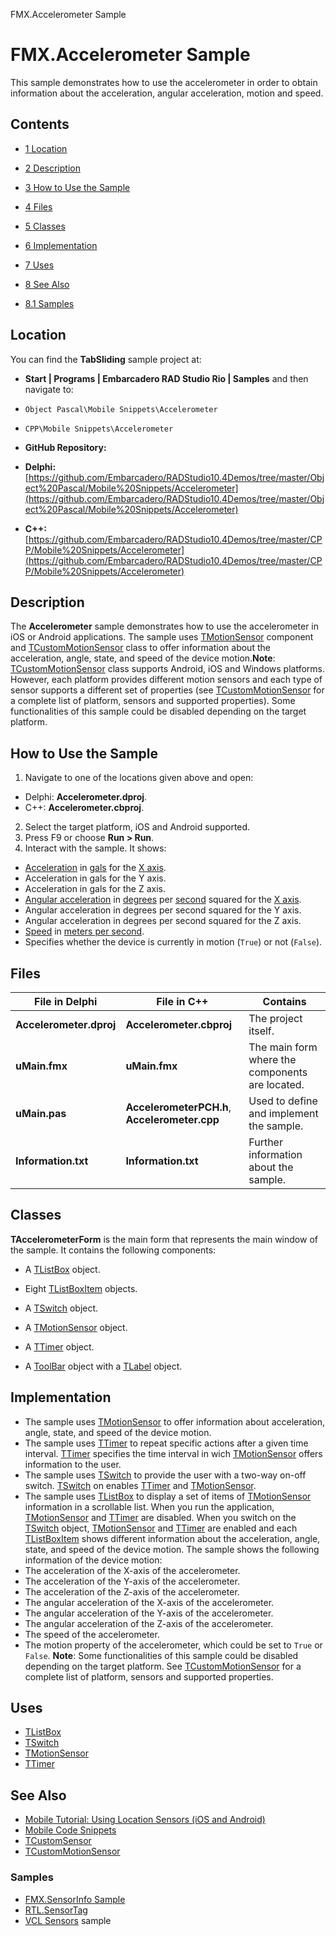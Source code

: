 FMX.Accelerometer Sample[]()
# FMX.Accelerometer Sample 


This sample demonstrates how to use the accelerometer in order to obtain information about the acceleration, angular acceleration, motion and speed.
## Contents



* [1 Location](#Location)
* [2 Description](#Description)
* [3 How to Use the Sample](#How_to_Use_the_Sample)
* [4 Files](#Files)
* [5 Classes](#Classes)
* [6 Implementation](#Implementation)
* [7 Uses](#Uses)
* [8 See Also](#See_Also)

* [8.1 Samples](#Samples)


## Location 

You can find the **TabSliding** sample project at:
* **Start | Programs | Embarcadero RAD Studio Rio | Samples** and then navigate to:

* `Object Pascal\Mobile Snippets\Accelerometer`
* `CPP\Mobile Snippets\Accelerometer`

* **GitHub Repository:**

* **Delphi:**[https://github.com/Embarcadero/RADStudio10.4Demos/tree/master/Object%20Pascal/Mobile%20Snippets/Accelerometer](https://github.com/Embarcadero/RADStudio10.4Demos/tree/master/Object%20Pascal/Mobile%20Snippets/Accelerometer)
* **C++:**[https://github.com/Embarcadero/RADStudio10.4Demos/tree/master/CPP/Mobile%20Snippets/Accelerometer](https://github.com/Embarcadero/RADStudio10.4Demos/tree/master/CPP/Mobile%20Snippets/Accelerometer)

## Description 

The **Accelerometer** sample demonstrates how to use the accelerometer in iOS or Android applications. The sample uses [TMotionSensor](http://docwiki.embarcadero.com/Libraries/en/System.Sensors.Components.TMotionSensor) component and [TCustomMotionSensor](http://docwiki.embarcadero.com/Libraries/en/System.Sensors.TCustomMotionSensor) class to offer information about the acceleration, angle, state, and speed of the device motion.**Note**: [TCustomMotionSensor](http://docwiki.embarcadero.com/Libraries/en/System.Sensors.TCustomMotionSensor) class supports Android, iOS and Windows platforms. However, each platform provides different motion sensors and each type of sensor supports a different set of properties (see [TCustomMotionSensor](http://docwiki.embarcadero.com/Libraries/en/System.Sensors.TCustomMotionSensor) for a complete list of platform, sensors and supported properties). Some functionalities of this sample could be disabled depending on the target platform.
## How to Use the Sample 


1.  Navigate to one of the locations given above and open:

*  Delphi: **Accelerometer.dproj**.
*  C++: **Accelerometer.cbproj**.

2.  Select the target platform, iOS and Android supported.
3.  Press F9 or choose **Run > Run**.
4.  Interact with the sample. It shows:

* [Acceleration](http://en.wikipedia.org/wiki/Acceleration) in [gals](http://en.wikipedia.org/wiki/Gal_(unit)) for the [X axis](http://en.wikipedia.org/wiki/Cartesian_coordinate_system#Cartesian_coordinates_in_three_dimensions).
*  Acceleration in gals for the Y axis.
*  Acceleration in gals for the Z axis.
* [Angular acceleration](http://en.wikipedia.org/wiki/Angular_acceleration) in [degrees](http://en.wikipedia.org/wiki/Degree_(angle)) per [second](http://en.wikipedia.org/wiki/Second) squared for the [X axis](http://en.wikipedia.org/wiki/Cartesian_coordinate_system#Cartesian_coordinates_in_three_dimensions).
*  Angular acceleration in degrees per second squared for the Y axis.
*  Angular acceleration in degrees per second squared for the Z axis.
* [Speed](http://en.wikipedia.org/wiki/Speed) in [meters per second](http://en.wikipedia.org/wiki/Metre_per_second).
*  Specifies whether the device is currently in motion (`True`) or not (`False`).

## Files 



|**File in Delphi**     |**File in C++**                              |**Contains**                                   |
|-----------------------|---------------------------------------------|-----------------------------------------------|
|**Accelerometer.dproj**|**Accelerometer.cbproj**                     |The project itself.                            |
|**uMain.fmx**          |**uMain.fmx**                                |The main form where the components are located.|
|**uMain.pas**          |**AccelerometerPCH.h**, **Accelerometer.cpp**|Used to define and implement the sample.       |
|**Information.txt**    |**Information.txt**                          |Further information about the sample.          |


## Classes 

**TAccelerometerForm** is the main form that represents the main window of the sample. It contains the following components:
*  A [TListBox](http://docwiki.embarcadero.com/Libraries/en/FMX.ListBox.TListBox) object.

*  Eight [TListBoxItem](http://docwiki.embarcadero.com/Libraries/en/FMX.ListBox.TListBoxItem) objects.
*  A [TSwitch](http://docwiki.embarcadero.com/Libraries/en/FMX.StdCtrls.TSwitch) object.

*  A [TMotionSensor](http://docwiki.embarcadero.com/Libraries/en/System.Sensors.Components.TMotionSensor) object.
*  A [TTimer](http://docwiki.embarcadero.com/Libraries/en/FMX.Types.TTimer) object.
*  A [ToolBar](http://docwiki.embarcadero.com/Libraries/en/FMX.StdCtrls.TToolBar) object with a [TLabel](http://docwiki.embarcadero.com/Libraries/en/FMX.StdCtrls.TLabel) object.

## Implementation 


*  The sample uses [TMotionSensor](http://docwiki.embarcadero.com/Libraries/en/System.Sensors.Components.TMotionSensor) to offer information about acceleration, angle, state, and speed of the device motion.
*  The sample uses [TTimer](http://docwiki.embarcadero.com/Libraries/en/FMX.Types.TTimer) to repeat specific actions after a given time interval. [TTimer](http://docwiki.embarcadero.com/Libraries/en/FMX.Types.TTimer) specifies the time interval in wich [TMotionSensor](http://docwiki.embarcadero.com/Libraries/en/System.Sensors.Components.TMotionSensor) offers information to the user.
*  The sample uses [TSwitch](http://docwiki.embarcadero.com/Libraries/en/FMX.StdCtrls.TSwitch) to provide the user with a two-way on-off switch. [TSwitch](http://docwiki.embarcadero.com/Libraries/en/FMX.StdCtrls.TSwitch) on enables [TTimer](http://docwiki.embarcadero.com/Libraries/en/FMX.Types.TTimer) and [TMotionSensor](http://docwiki.embarcadero.com/Libraries/en/System.Sensors.Components.TMotionSensor).
*  The sample uses [TListBox](http://docwiki.embarcadero.com/Libraries/en/FMX.ListBox.TListBox) to display a set of items of [TMotionSensor](http://docwiki.embarcadero.com/Libraries/en/System.Sensors.Components.TMotionSensor) information in a scrollable list.
When you run the application, [TMotionSensor](http://docwiki.embarcadero.com/Libraries/en/System.Sensors.Components.TMotionSensor) and [TTimer](http://docwiki.embarcadero.com/Libraries/en/FMX.Types.TTimer) are disabled. When you switch on the [TSwitch](http://docwiki.embarcadero.com/Libraries/en/FMX.StdCtrls.TSwitch) object, [TMotionSensor](http://docwiki.embarcadero.com/Libraries/en/System.Sensors.Components.TMotionSensor) and [TTimer](http://docwiki.embarcadero.com/Libraries/en/FMX.Types.TTimer) are enabled and each [TListBoxItem](http://docwiki.embarcadero.com/Libraries/en/FMX.ListBox.TListBoxItem) shows different information about the acceleration, angle, state, and speed of the device motion. The sample shows the following information of the device motion:
*  The acceleration of the X-axis of the accelerometer.
*  The acceleration of the Y-axis of the accelerometer.
*  The acceleration of the Z-axis of the accelerometer.
*  The angular acceleration of the X-axis of the accelerometer.
*  The angular acceleration of the Y-axis of the accelerometer.
*  The angular acceleration of the Z-axis of the accelerometer.
*  The speed of the accelerometer.
*  The motion property of the accelerometer, which could be set to `True` or `False`.
**Note**: Some functionalities of this sample could be disabled depending on the target platform. See [TCustomMotionSensor](http://docwiki.embarcadero.com/Libraries/en/System.Sensors.TCustomMotionSensor) for a complete list of platform, sensors and supported properties.
## Uses 


* [TListBox](http://docwiki.embarcadero.com/Libraries/en/FMX.ListBox.TListBox)
* [TSwitch](http://docwiki.embarcadero.com/Libraries/en/FMX.StdCtrls.TSwitch)
* [TMotionSensor](http://docwiki.embarcadero.com/Libraries/en/System.Sensors.Components.TMotionSensor)
* [TTimer](http://docwiki.embarcadero.com/Libraries/en/FMX.Types.TTimer)

## See Also 


* [Mobile Tutorial: Using Location Sensors (iOS and Android)](http://docwiki.embarcadero.com/RADStudio/en/Mobile_Tutorial:_Using_Location_Sensors_(iOS_and_Android))
* [Mobile Code Snippets](http://docwiki.embarcadero.com/RADStudio/en/Mobile_Code_Snippets)
* [TCustomSensor](http://docwiki.embarcadero.com/Libraries/en/System.Sensors.TCustomSensor)
* [TCustomMotionSensor](http://docwiki.embarcadero.com/Libraries/en/System.Sensors.TCustomMotionSensor)

### Samples 


* [FMX.SensorInfo Sample](http://docwiki.embarcadero.com/CodeExamples/en/FMX.SensorInfo_Sample)
* [RTL.SensorTag](http://docwiki.embarcadero.com/CodeExamples/en/RTL.SensorTag)
* [VCL Sensors](http://docwiki.embarcadero.com/CodeExamples/en/VCL.Sensors_Sample) sample





